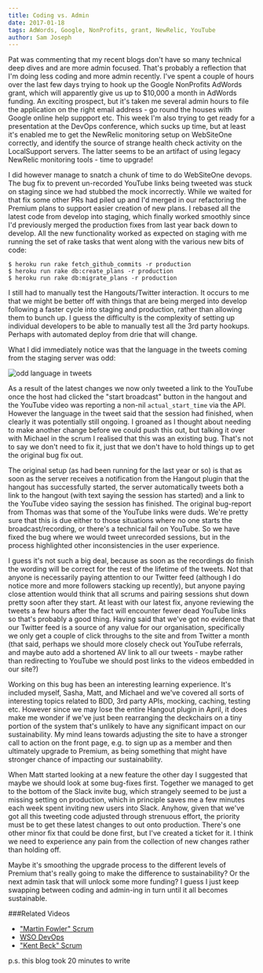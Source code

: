 ```yaml
---
title: Coding vs. Admin
date: 2017-01-18
tags: AdWords, Google, NonProfits, grant, NewRelic, YouTube
author: Sam Joseph
---
```


Pat was commenting that my recent blogs don't have so many technical deep dives and are more admin focused.  That's probably a reflection that I'm doing less coding and more admin recently.  I've spent a couple of hours over the last few days trying to hook up the Google NonProfits AdWords grant, which will apparently give us up to $10,000 a month in AdWords funding.  An exciting prospect, but it's taken me several admin hours to file the application on the right email address - go round the houses with Google online help suppport etc.  This week I'm also trying to get ready for a presentation at the DevOps conference, which sucks up time, but at least it's enabled me to get the NewRelic monitoring setup on WebSiteOne correctly, and identify the source of strange health check activity on the LocalSupport servers.  The latter seems to be an artifact of using legacy NewRelic monitoring tools - time to upgrade!

I did however manage to snatch a chunk of time to do WebSiteOne devops.  The bug fix to prevent un-recorded YouTube links being tweeted was stuck on staging since we had stubbed the mock incorrectly.  While we waited for that fix some other PRs had piled up and I'd merged in our refactoring the Premium plans to support easier creation of new plans.  I rebased all the latest code from develop into staging, which finally worked smoothly since I'd previously merged the production fixes from last year back down to develop.  All the new functionality worked as expected on staging with me running the set of rake tasks that went along with the various new bits of code:

```
$ heroku run rake fetch_github_commits -r production
$ heroku run rake db:create_plans -r production
$ heroku run rake db:migrate_plans -r production
```

I still had to manually test the Hangouts/Twitter interaction.  It occurs to me that we might be better off with things that are being merged into develop following a faster cycle into staging and production, rather than allowing them to bunch up.  I guess the difficulty is the complexity of setting up individual developers to be able to manually test all the 3rd party hookups.  Perhaps with automated deploy from drie that will change.

What I did immediately notice was that the language in the tweets coming from the staging server was odd:

![odd language in tweets](https://www.dropbox.com/s/6s33zipjbpj1e8o/Screenshot%202017-01-17%2015.34.10.png?dl=1)

As a result of the latest changes we now only tweeted a link to the YouTube once the host had clicked the "start broadcast" button in the hangout and the YouTube video was reporting a non-nil `actual_start_time` via the API.  However the language in the tweet said that the session had finished, when clearly it was potentially still ongoing.  I groaned as I thought about needing to make another change before we could push this out, but talking it over with Michael in the scrum I realised that this was an existing bug.  That's not to say we don't need to fix it, just that we don't have to hold things up to get the original bug fix out.

The original setup (as had been running for the last year or so) is that as soon as the server receives a notification from the Hangout plugin that the hangout has successfully started, the server automatically tweets both a link to the hangout (with text saying the session has started) and a link to the YouTube video saying the session has finished.  The original bug-report from Thomas was that some of the YouTube links were duds.  We're pretty sure that this is due either to those situations where no one starts the broadcast/recording, or there's a technical fail on YouTube.  So we have fixed the bug where we would tweet unrecorded sessions, but in the process highlighted other inconsistencies in the user experience.

I guess it's not such a big deal, because as soon as the recordings do finish the wording will be correct for the rest of the lifetime of the tweets.  Not that anyone is necessarily paying attention to our Twitter feed (although I do notice more and more followers stacking up recently), but anyone paying close attention would think that all scrums and pairing sessions shut down pretty soon after they start.  At least with our latest fix, anyone reviewing the tweets a few hours after the fact will encounter fewer dead YouTube links so that's probably a good thing.  Having said that we've got no evidence that our Twitter feed is a source of any value for our organisation, specifically we only get a couple of click throughs to the site and from Twitter a month (that said, perhaps we should more closely check out YouTube referrals, and maybe auto add a shortened AV link to all our tweets - maybe rather than redirecting to YouTube we should post links to the videos embedded in our site?)

Working on this bug has been an interesting learning experience.  It's included myself, Sasha, Matt, and Michael and we've covered all sorts of interesting topics related to BDD, 3rd party APIs, mocking, caching, testing etc.  However since we may lose the entire Hangout plugin in April, it does make me wonder if we've just been rearranging the deckchairs on a tiny portion of the system that's unlikely to have any significant impact on our sustainability.  My mind leans towards adjusting the site to have a stronger call to action on the front page, e.g. to sign up as a member and then ultimately upgrade to Premium, as being something that might have stronger chance of impacting our sustainability.

When Matt started looking at a new feature the other day I suggested that maybe we should look at some bug-fixes first.  Together we managed to get to the bottom of the Slack invite bug, which strangely seemed to be just a missing setting on production, which in principle saves me a few minutes each week spent inviting new users into Slack.  Anyhow, given that we've got all this tweeting code adjusted through strenuous effort, the priority must be to get these latest changes to out onto production.  There's one other minor fix that could be done first, but I've created a ticket for it.  I think we need to experience any pain from the collection of new changes rather than holding off.

Maybe it's smoothing the upgrade process to the different levels of Premium that's really going to make the difference to sustainability?  Or the next admin task that will unlock some more funding?  I guess I just keep swapping between coding and admin-ing in turn until it all becomes sustainable.

###Related Videos

* ["Martin Fowler" Scrum](https://www.youtube.com/watch?v=V2KfoeCcp-o)
* [WSO DevOps](https://www.youtube.com/watch?v=Yc4c0QL8Efg)
* ["Kent Beck" Scrum](https://www.youtube.com/watch?v=h3b5Og-umnU)

p.s. this blog took 20 minutes to write


